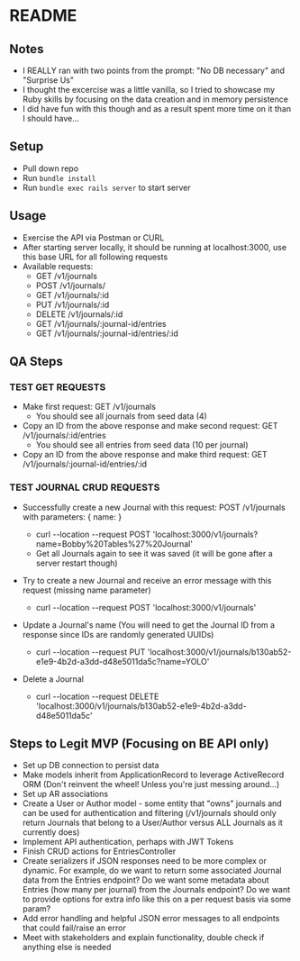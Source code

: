 # README

## Notes

- I REALLY ran with two points from the prompt: "No DB necessary" and "Surprise Us"
- I thought the excercise was a little vanilla, so I tried to showcase my Ruby skills by focusing on the data creation and in memory persistence 
- I did have fun with this though and as a result spent more time on it than I should have...

## Setup

- Pull down repo
- Run `bundle install`
- Run `bundle exec rails server` to start server

## Usage

- Exercise the API via Postman or CURL
- After starting server locally, it should be running at localhost:3000, use this base URL for all following requests
- Available requests:
  - GET    /v1/journals
  - POST   /v1/journals/
  - GET    /v1/journals/:id
  - PUT    /v1/journals/:id
  - DELETE /v1/journals/:id
  - GET    /v1/journals/:journal-id/entries
  - GET    /v1/journals/:journal-id/entries/:id

## QA Steps

### TEST GET REQUESTS

- Make first request: GET /v1/journals
  - You should see all journals from seed data (4)
- Copy an ID from the above response and make second request: GET /v1/journals/:id/entries
  - You should see all entries from seed data (10 per journal)
- Copy an ID from the above response and make third request: GET /v1/journals/:journal-id/entries/:id

### TEST JOURNAL CRUD REQUESTS

- Successfully create a new Journal with this request: POST /v1/journals with parameters: { name: <name> }
  - curl --location --request POST 'localhost:3000/v1/journals?name=Bobby%20Tables%27%20Journal'
  - Get all Journals again to see it was saved (it will be gone after a server restart though)

- Try to create a new Journal and receive an error message with this request (missing name parameter)
  - curl --location --request POST 'localhost:3000/v1/journals'

- Update a Journal's name (You will need to get the Journal ID from a response since IDs are randomly generated UUIDs)
  - curl --location --request PUT 'localhost:3000/v1/journals/b130ab52-e1e9-4b2d-a3dd-d48e5011da5c?name=YOLO'

- Delete a Journal
  - curl --location --request DELETE 'localhost:3000/v1/journals/b130ab52-e1e9-4b2d-a3dd-d48e5011da5c'

## Steps to Legit MVP (Focusing on BE API only)

- Set up DB connection to persist data
- Make models inherit from ApplicationRecord to leverage ActiveRecord ORM (Don't reinvent the wheel! Unless you're just messing around...)
- Set up AR associations
- Create a User or Author model - some entity that "owns" journals and can be used for authentication and filtering (/v1/journals should only return Journals that belong to a User/Author versus ALL Journals as it currently does)
- Implement API authentication, perhaps with JWT Tokens
- Finish CRUD actions for EntriesController
- Create serializers if JSON responses need to be more complex or dynamic. For example, do we want to return some associated Journal data from the Entries endpoint? Do we want some metadata about Entries (how many per journal) from the Journals endpoint? Do we want to provide options for extra info like this on a per request basis via some param?
- Add error handling and helpful JSON error messages to all endpoints that could fail/raise an error
- Meet with stakeholders and explain functionality, double check if anything else is needed


